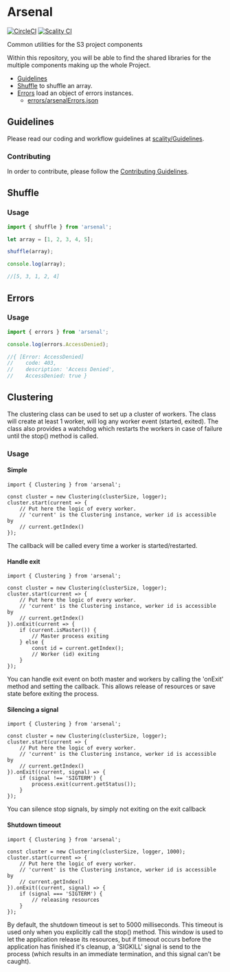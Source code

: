 # Arsenal

[![CircleCI][badgepub]](https://circleci.com/gh/scality/Arsenal)
[![Scality CI][badgepriv]](http://ci.ironmann.io/gh/scality/Arsenal)

Common utilities for the S3 project components

Within this repository, you will be able to find the shared libraries for the
multiple components making up the whole Project.

* [Guidelines](#guidelines)
* [Shuffle](#shuffle) to shuffle an array.
* [Errors](#errors) load an object of errors instances.
    - [errors/arsenalErrors.json](errors/arsenalErrors.json)

## Guidelines

Please read our coding and workflow guidelines at
[scality/Guidelines](https://github.com/scality/Guidelines).

### Contributing

In order to contribute, please follow the
[Contributing Guidelines](
https://github.com/scality/Guidelines/blob/master/CONTRIBUTING.md).

## Shuffle

### Usage

``` js
import { shuffle } from 'arsenal';

let array = [1, 2, 3, 4, 5];

shuffle(array);

console.log(array);

//[5, 3, 1, 2, 4]
```

## Errors

### Usage

``` js
import { errors } from 'arsenal';

console.log(errors.AccessDenied);

//{ [Error: AccessDenied]
//    code: 403,
//    description: 'Access Denied',
//    AccessDenied: true }

```

## Clustering

The clustering class can be used to set up a cluster of workers. The class will
create at least 1 worker, will log any worker event (started, exited).
The class also provides a watchdog which restarts the workers in case of
failure until the stop() method is called.

### Usage

#### Simple

```
import { Clustering } from 'arsenal';

const cluster = new Clustering(clusterSize, logger);
cluster.start(current => {
    // Put here the logic of every worker.
    // 'current' is the Clustering instance, worker id is accessible by
    // current.getIndex()
});
```

The callback will be called every time a worker is started/restarted.

#### Handle exit

```
import { Clustering } from 'arsenal';

const cluster = new Clustering(clusterSize, logger);
cluster.start(current => {
    // Put here the logic of every worker.
    // 'current' is the Clustering instance, worker id is accessible by
    // current.getIndex()
}).onExit(current => {
    if (current.isMaster()) {
        // Master process exiting
    } else {
        const id = current.getIndex();
        // Worker (id) exiting
    }
});
```

You can handle exit event on both master and workers by calling the
'onExit' method and setting the callback. This allows release of resources
or save state before exiting the process.

#### Silencing a signal

```
import { Clustering } from 'arsenal';

const cluster = new Clustering(clusterSize, logger);
cluster.start(current => {
    // Put here the logic of every worker.
    // 'current' is the Clustering instance, worker id is accessible by
    // current.getIndex()
}).onExit((current, signal) => {
    if (signal !== 'SIGTERM') {
        process.exit(current.getStatus());
    }
});
```

You can silence stop signals, by simply not exiting on the exit callback

#### Shutdown timeout

```
import { Clustering } from 'arsenal';

const cluster = new Clustering(clusterSize, logger, 1000);
cluster.start(current => {
    // Put here the logic of every worker.
    // 'current' is the Clustering instance, worker id is accessible by
    // current.getIndex()
}).onExit((current, signal) => {
    if (signal === 'SIGTERM') {
        // releasing resources
    }
});
```

By default, the shutdown timeout is set to 5000 milliseconds. This timeout is
used only when you explicitly call the stop() method. This window is
used to let the application release its resources, but if timeout occurs
before the application has finished it's cleanup, a 'SIGKILL' signal is send
to the process (which results in an immediate termination, and this signal
can't be caught).

[badgepub]: https://circleci.com/gh/scality/Arsenal.svg?style=svg
[badgepriv]: http://ci.ironmann.io/gh/scality/Arsenal.svg?style=svg&circle-token=c3d2570682cba6763a97ea0bc87521941413d75c
